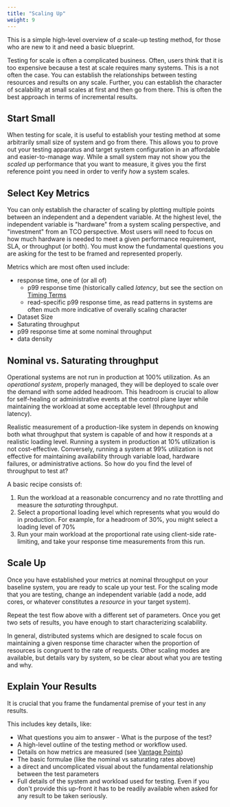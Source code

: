 ```yaml
---
title: "Scaling Up"
weight: 9
---
```


This is a simple high-level overview of _a_ scale-up testing method, for those who are new to it 
and need a basic blueprint.

Testing for scale is often a complicated business. Often, users think that it is too expensive 
because a test at scale requires many systems. This is a not often the case. You can establish 
the relationships between testing resources and results on any scale. Further, you can establish 
the character of scalability at small scales at first and then go from there. This is often the 
best approach in terms of incremental results.

## Start Small

When testing for scale, it is useful to establish your testing method at some arbitrarily small
size of system and go from there. This allows you to prove out your testing apparatus and target 
system configuration in an affordable and easier-to-manage way. While a small system may not 
show you the _scaled up_ performance that you want to measure, it gives you the first reference
point you need in order to verify _how_ a system scales. 

## Select Key Metrics

You can only establish the character of scaling by plotting multiple points between an 
independent and a dependent variable. At the highest level, the independent variable is 
"hardware" from a system scaling perspective, and "investment" from an TCO perspective. Most 
users will need to focus on how much hardware is needed to meet a given performance requirement, 
SLA, or throughput (or both). You must know the fundamental questions you are asking for the 
test to be framed and represented properly. 

Metrics which are most often used include:
- response time, one of (or all of)
  - p99 response time (historically called _latency_, but see the section on 
    [Timing Terms](@/user-guide/advanced-topics/timing-terms.md)
  - read-specific p99 response time, as read patterns in systems are often much more indicative 
    of overally scaling character
- Dataset Size
- Saturating throughput
- p99 response time at some nominal throughput
- data density

## Nominal vs. Saturating throughput

Operational systems are not run in production at 100% utilization. As an _operational system_, 
properly managed, they will be deployed to scale over the demand with some added headroom. This 
headroom is crucial to allow for self-healing or administrative events at the control plane layer
while maintaining the workload at some acceptable level (throughput and latency).

Realistic measurement of a production-like system in  depends on knowing both what throughput that 
system is capable of and how it responds at a realistic loading level. Running a system in 
production at 10% utilization is not cost-effective. Conversely, running a system at 99% 
utilization is not effective for maintaining availability through variable load, hardware 
failures, or administrative actions. So how do you find the level of throughput to test at?

A basic recipe consists of:

1. Run the workload at a reasonable concurrency and no rate throttling and measure the 
   _saturating_ throughput.
2. Select a proportional loading level which represents what you would do in production. For 
   example, for a headroom of 30%, you might select a loading level of 70%
3. Run your main workload at the proportional rate using client-side rate-limiting, and take 
   your response time measurements from this run.

## Scale Up

Once you have established your metrics at nominal throughput on your baseline system, you are 
ready to scale up your test. For the scaling mode that you are testing, change an independent 
variable (add a node, add cores, or whatever constitutes a _resource_ in your target system).

Repeat the test flow above with a different set of parameters. Once you get two sets of results, 
you have enough to start characterizing scalability.

In general, distributed systems which are designed to scale focus on maintaining a given 
response time character when the proportion of resources is congruent to the rate of requests.
Other scaling modes are available, but details vary by system, so be clear about what you are 
testing and why.

## Explain Your Results

It is crucial that you frame the fundamental premise of your test in any results. 

This includes key details, like:

- What questions you aim to answer - What is the purpose of the test?
- A high-level outline of the testing method or workflow used.
- Details on how metrics are measured
  (see [Vantage Points](@/user-guide/testing-at-scale/vantage-points.md))
- The basic formulae (like the nominal vs saturating rates above)
- a direct and uncomplicated visual about the fundamental relationship between 
the test parameters
- Full details of the system and workload used for testing. Even if you don't provide this 
  up-front it has to be readily available when asked for any result to be taken seriously.

